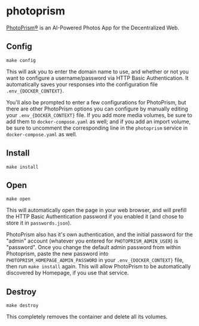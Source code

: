 # photoprism

[PhotoPrism®](https://hub.docker.com/r/photoprism/photoprism) is an
AI-Powered Photos App for the Decentralized Web.

## Config

```
make config
```

This will ask you to enter the domain name to use, and whether or not
you want to configure a username/password via HTTP Basic
Authentication. It automatically saves your responses into the
configuration file `.env_{DOCKER_CONTEXT}`.

You'll also be prompted to enter a few configurations for PhotoPrism,
but there are other PhotoPrism options you can configure by manually
editing your `.env_{DOCKER_CONTEXT}` file. If you add more media volumes,
be sure to add them to `docker-compose.yaml` as well; and if you add an
import volume, be sure to uncomment the corresponding line in the 
`photoprism` service in `docker-compose.yaml` as well.

## Install

```
make install
```

## Open

```
make open
```

This will automatically open the page in your web browser, and will
prefill the HTTP Basic Authentication password if you enabled it (and chose
to store it in `passwords.json`).

PhotoPrism also has it's own authentication, and the initial password for
the "admin" account (whatever you entered for `PHOTOPRISM_ADMIN_USER`)
is "password". Once you change the default admin password from within Photoprism,
paste the new password into `PHOTOPRISM_HOMEPAGE_ADMIN_PASSWORD` in your
`.env_{DOCKER_CONTEXT}` file, then run `make install` again. This will allow
PhotoPrism to be automatically discovered by Homepage, if you use that service.

## Destroy

```
make destroy
```

This completely removes the container and delete all its volumes.

